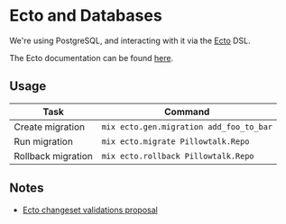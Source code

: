 # Ecto and Databases

We're using PostgreSQL, and interacting with it via the
[Ecto](https://github.com/elixir-lang/ecto) DSL.

The Ecto documentation can be found [here](http://hexdocs.pm/ecto/).

## Usage

Task               | Command
----               | -------
Create migration   | `mix ecto.gen.migration add_foo_to_bar`
Run migration      | `mix ecto.migrate Pillowtalk.Repo`
Rollback migration | `mix ecto.rollback Pillowtalk.Repo`

## Notes

* [Ecto changeset validations
  proposal](https://gist.github.com/josevalim/30d619a608b8f2335187)
